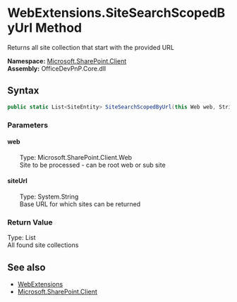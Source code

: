 # WebExtensions.SiteSearchScopedByUrl Method  
 Returns all site collection that start with the provided URL   

**Namespace:** [Microsoft.SharePoint.Client](Microsoft.SharePoint.Client.md)  
**Assembly:** OfficeDevPnP.Core.dll  
## Syntax
```C#
public static List<SiteEntity> SiteSearchScopedByUrl(this Web web, String siteUrl)
```
### Parameters
#### web  
&emsp;&emsp;Type: Microsoft.SharePoint.Client.Web  
&emsp;&emsp;Site to be processed - can be root web or sub site  

  

#### siteUrl  
&emsp;&emsp;Type: System.String  
&emsp;&emsp;Base URL for which sites can be returned  

  

### Return Value
Type: List<SiteEntity>  
All found site collections  


## See also
- [WebExtensions](Microsoft.SharePoint.Client.WebExtensions.md) 
- [Microsoft.SharePoint.Client](Microsoft.SharePoint.Client.md) 
